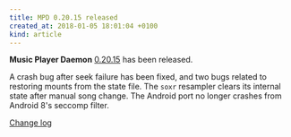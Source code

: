 ```yaml
---
title: MPD 0.20.15 released
created_at: 2018-01-05 18:01:04 +0100
kind: article
---
```


**Music Player Daemon**
[0.20.15](/download/mpd/0.20/mpd-0.20.15.tar.xz)
has been released.

A crash bug after seek failure has been fixed, and two bugs related to
restoring mounts from the state file.  The `soxr` resampler clears its
internal state after manual song change.  The Android port no longer
crashes from Android 8's seccomp filter.

[Change log](http://git.musicpd.org/cgit/master/mpd.git/plain/NEWS?h=v0.20.15)
